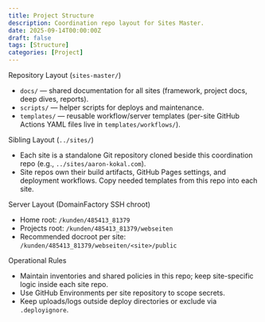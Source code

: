 ```yaml
---
title: Project Structure
description: Coordination repo layout for Sites Master.
date: 2025-09-14T00:00:00Z
draft: false
tags: [Structure]
categories: [Project]
---
```


Repository Layout (`sites-master/`)
- `docs/` — shared documentation for all sites (framework, project docs, deep dives, reports).
- `scripts/` — helper scripts for deploys and maintenance.
- `templates/` — reusable workflow/server templates (per-site GitHub Actions YAML files live in `templates/workflows/`).

Sibling Layout (`../sites/`)
- Each site is a standalone Git repository cloned beside this coordination repo (e.g., `../sites/aaron-kokal.com`).
- Site repos own their build artifacts, GitHub Pages settings, and deployment workflows. Copy needed templates from this repo into each site.

Server Layout (DomainFactory SSH chroot)
- Home root: `/kunden/485413_81379`
- Projects root: `/kunden/485413_81379/webseiten`
- Recommended docroot per site: `/kunden/485413_81379/webseiten/<site>/public`

Operational Rules
- Maintain inventories and shared policies in this repo; keep site-specific logic inside each site repo.
- Use GitHub Environments per site repository to scope secrets.
- Keep uploads/logs outside deploy directories or exclude via `.deployignore`.
